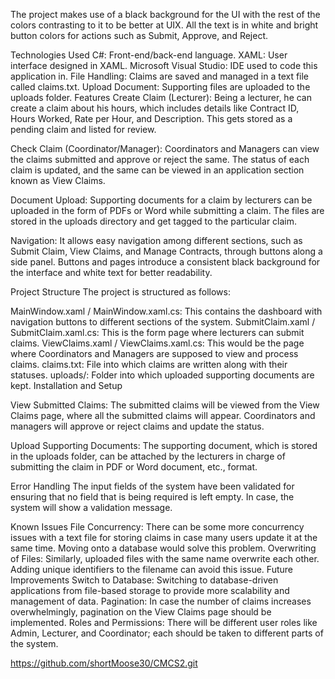 The project makes use of a black background for the UI with the rest of the colors contrasting to it to be better at UIX. All the text is in white and bright button colors for actions such as Submit, Approve, and Reject.

Technologies Used
C#: Front-end/back-end language.
XAML: User interface designed in XAML.
Microsoft Visual Studio: IDE used to code this application in.
File Handling: Claims are saved and managed in a text file called claims.txt.
Upload Document: Supporting files are uploaded to the uploads folder.
Features
Create Claim (Lecturer):
Being a lecturer, he can create a claim about his hours, which includes details like Contract ID, Hours Worked, Rate per Hour, and Description. This gets stored as a pending claim and listed for review.

Check Claim (Coordinator/Manager):
Coordinators and Managers can view the claims submitted and approve or reject the same. The status of each claim is updated, and the same can be viewed in an application section known as View Claims.

Document Upload:
Supporting documents for a claim by lecturers can be uploaded in the form of PDFs or Word while submitting a claim. The files are stored in the uploads directory and get tagged to the particular claim.

Navigation:
It allows easy navigation among different sections, such as Submit Claim, View Claims, and Manage Contracts, through buttons along a side panel. Buttons and pages introduce a consistent black background for the interface and white text for better readability.

Project Structure
The project is structured as follows:

MainWindow.xaml / MainWindow.xaml.cs: This contains the dashboard with navigation buttons to different sections of the system.
SubmitClaim.xaml / SubmitClaim.xaml.cs: This is the form page where lecturers can submit claims.
ViewClaims.xaml / ViewClaims.xaml.cs: This would be the page where Coordinators and Managers are supposed to view and process claims.
claims.txt: File into which claims are written along with their statuses.
uploads/: Folder into which uploaded supporting documents are kept.
Installation and Setup


View Submitted Claims:
The submitted claims will be viewed from the View Claims page, where all the submitted claims will appear. Coordinators and managers will approve or reject claims and update the status.

Upload Supporting Documents:
The supporting document, which is stored in the uploads folder, can be attached by the lecturers in charge of submitting the claim in PDF or Word document, etc., format.

Error Handling
The input fields of the system have been validated for ensuring that no field that is being required is left empty. In case, the system will show a validation message.

Known Issues
File Concurrency: There can be some more concurrency issues with a text file for storing claims in case many users update it at the same time. Moving onto a database would solve this problem.
Overwriting of Files: Similarly, uploaded files with the same name overwrite each other. Adding unique identifiers to the filename can avoid this issue.
Future Improvements
Switch to Database: Switching to database-driven applications from file-based storage to provide more scalability and management of data.
Pagination: In case the number of claims increases overwhelmingly, pagination on the View Claims page should be implemented. Roles and Permissions: There will be different user roles like Admin, Lecturer, and Coordinator; each should be taken to different parts of the system.

https://github.com/shortMoose30/CMCS2.git
